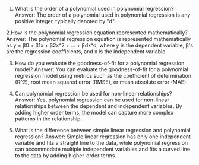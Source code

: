 1. What is the order of a polynomial used in polynomial regression?
Answer: The order of a polynomial used in polynomial regression is any positive integer, typically denoted by "d".

2.How is the polynomial regression equation represented mathematically?
Answer: The polynomial regression equation is represented mathematically as y = β0 + β1x + β2x^2 + ... + βdx^d, where y is the dependent variable, β's are the regression coefficients, and x is the independent variable.

3. How do you evaluate the goodness-of-fit for a polynomial regression model?
Answer: You can evaluate the goodness-of-fit for a polynomial regression model using metrics such as the coefficient of determination (R^2), root mean squared error (RMSE), or mean absolute error (MAE).

4. Can polynomial regression be used for non-linear relationships?
Answer: Yes, polynomial regression can be used for non-linear relationships between the dependent and independent variables. By adding higher order terms, the model can capture more complex patterns in the relationship.

5. What is the difference between simple linear regression and polynomial regression?
Answer: Simple linear regression has only one independent variable and fits a straight line to the data, while polynomial regression can accommodate multiple independent variables and fits a curved line to the data by adding higher-order terms.